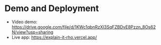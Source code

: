 # Demo and Deployment

- Video demo: https://drive.google.com/file/d/1KWc1qbnRzXl3SqFZBDvE8Pzzn_8Os62N/view?usp=sharing
- Live app: https://explain-it-rho.vercel.app/
